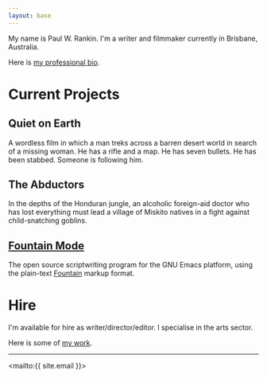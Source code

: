 ```yaml
---
layout: base
---
```


My name is Paul W. Rankin. I'm a writer and filmmaker currently in
Brisbane, Australia.

Here is [my professional bio](/bio/).

# Current Projects

## Quiet on Earth

A wordless film in which a man treks across a barren desert world in
search of a missing woman. He has a rifle and a map. He has seven
bullets. He has been stabbed. Someone is following him.

## The Abductors

In the depths of the Honduran jungle, an alcoholic foreign-aid doctor
who has lost everything must lead a village of Miskito natives in a
fight against child-snatching goblins.

## [Fountain Mode][]

The open source scriptwriting program for the GNU Emacs platform, using
the plain-text [Fountain][] markup format.

# Hire

I'm available for hire as writer/director/editor. I specialise in the
arts sector.

Here is some of [my&nbsp;work](/work/).

---

<mailto:{{ site.email }}>

[fountain mode]: https://github.com/rnkn/fountain-mode/
[fountain]: https://fountain.io/

